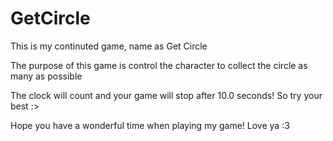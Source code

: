 # GetCircle
This is my continuted game, name as Get Circle

The purpose of this game is control the character to collect the circle as many as possible

The clock will count and your game will stop after 10.0 seconds! So try your best :>

Hope you have a wonderful time when playing my game! Love ya :3
